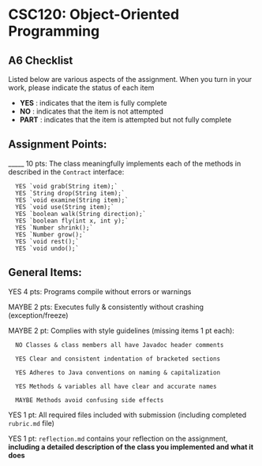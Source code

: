 # CSC120: Object-Oriented Programming
## A6 Checklist

Listed below are various aspects of the assignment.  When you turn in your work, please indicate the status of each item

- **YES** : indicates that the item is fully complete
- **NO** : indicates that the item is not attempted
- **PART** : indicates that the item is attempted but not fully complete


## Assignment Points:

_____ 10 pts: The class meaningfully implements each of the methods in described in the `Contract` interface:

      YES `void grab(String item);`
      YES `String drop(String item);`
      YES `void examine(String item);`
      YES `void use(String item);`
      YES `boolean walk(String direction);`
      YES `boolean fly(int x, int y);`
      YES `Number shrink();`
      YES `Number grow();`
      YES `void rest();`
      YES `void undo();`


## General Items:

YES 4 pts: Programs compile without errors or warnings

MAYBE 2 pts: Executes fully & consistently without crashing (exception/freeze)

MAYBE 2 pt: Complies with style guidelines (missing items 1 pt each):

      NO Classes & class members all have Javadoc header comments

      YES Clear and consistent indentation of bracketed sections

      YES Adheres to Java conventions on naming & capitalization

      YES Methods & variables all have clear and accurate names

      MAYBE Methods avoid confusing side effects

YES 1 pt: All required files included with submission (including completed `rubric.md` file)

YES 1 pt: `reflection.md` contains your reflection on the assignment, **including a detailed description of the class you implemented and what it does**
